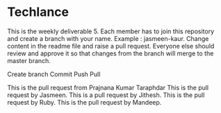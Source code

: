 # Techlance

This is the weekly deliverable 5. Each member has to join this repository and create a branch with your name. Example : jasmeen-kaur. Change content in the readme file and raise a pull request. Everyone else should review and approve it so that changes from the branch will merge to the master branch.

Create branch
Commit
Push
Pull

This is the pull request from Prajnana Kumar Taraphdar
This is the pull request by Jasmeen.
This is a pull request by Jithesh.
This is the pull request by Ruby.
This is the pull request by Mandeep.